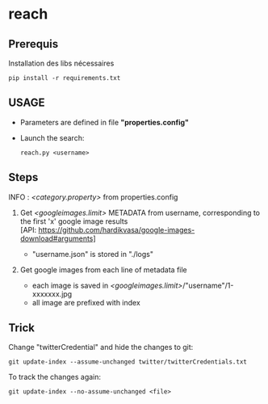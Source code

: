 # reach

## Prerequis
Installation des libs nécessaires

    pip install -r requirements.txt
    
## USAGE
- Parameters are defined in file **"properties.config"**

- Launch the search:
    
      reach.py <username>
    
## Steps
INFO : *<category.property>* from  properties.config

1) Get *<googleimages.limit>* METADATA from username, corresponding to the first 'x' google image results\
[API: https://github.com/hardikvasa/google-images-download#arguments]
    - "username.json" is stored in "./logs"
    
    
2) Get google images from each line of metadata file
    - each image is saved in *<googleimages.limit>*/"username"/1-xxxxxxx.jpg
    - all image are prefixed with index
    
## Trick
Change "twitterCredential" and hide the changes to git:
     
    git update-index --assume-unchanged twitter/twitterCredentials.txt
    
To track the changes again:

    git update-index --no-assume-unchanged <file>